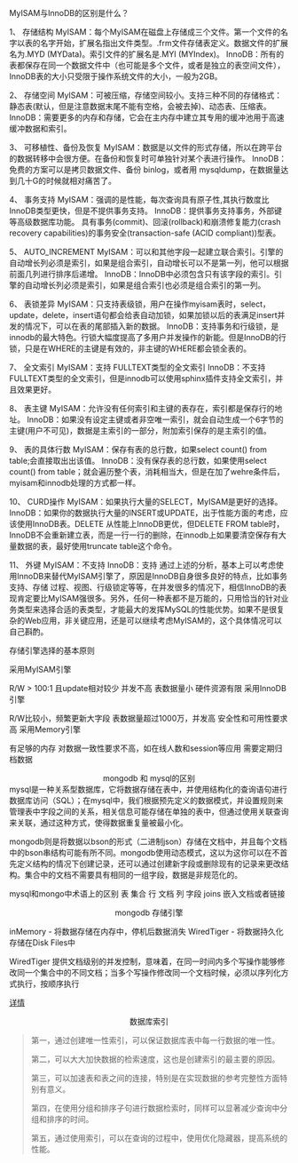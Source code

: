 MyISAM与InnoDB的区别是什么？

1、 存储结构
MyISAM：每个MyISAM在磁盘上存储成三个文件。第一个文件的名字以表的名字开始，扩展名指出文件类型。.frm文件存储表定义。数据文件的扩展名为.MYD (MYData)。索引文件的扩展名是.MYI (MYIndex)。
InnoDB：所有的表都保存在同一个数据文件中（也可能是多个文件，或者是独立的表空间文件），InnoDB表的大小只受限于操作系统文件的大小，一般为2GB。

2、 存储空间
MyISAM：可被压缩，存储空间较小。支持三种不同的存储格式：静态表(默认，但是注意数据末尾不能有空格，会被去掉)、动态表、压缩表。
InnoDB：需要更多的内存和存储，它会在主内存中建立其专用的缓冲池用于高速缓冲数据和索引。

3、 可移植性、备份及恢复
MyISAM：数据是以文件的形式存储，所以在跨平台的数据转移中会很方便。在备份和恢复时可单独针对某个表进行操作。
InnoDB：免费的方案可以是拷贝数据文件、备份 binlog，或者用 mysqldump，在数据量达到几十G的时候就相对痛苦了。

4、 事务支持
MyISAM：强调的是性能，每次查询具有原子性,其执行数度比InnoDB类型更快，但是不提供事务支持。
InnoDB：提供事务支持事务，外部键等高级数据库功能。 具有事务(commit)、回滚(rollback)和崩溃修复能力(crash recovery capabilities)的事务安全(transaction-safe (ACID compliant))型表。

5、 AUTO_INCREMENT
MyISAM：可以和其他字段一起建立联合索引。引擎的自动增长列必须是索引，如果是组合索引，自动增长可以不是第一列，他可以根据前面几列进行排序后递增。
InnoDB：InnoDB中必须包含只有该字段的索引。引擎的自动增长列必须是索引，如果是组合索引也必须是组合索引的第一列。

6、 表锁差异
MyISAM：只支持表级锁，用户在操作myisam表时，select，update，delete，insert语句都会给表自动加锁，如果加锁以后的表满足insert并发的情况下，可以在表的尾部插入新的数据。
InnoDB：支持事务和行级锁，是innodb的最大特色。行锁大幅度提高了多用户并发操作的新能。但是InnoDB的行锁，只是在WHERE的主键是有效的，非主键的WHERE都会锁全表的。

7、 全文索引
MyISAM：支持 FULLTEXT类型的全文索引
InnoDB：不支持FULLTEXT类型的全文索引，但是innodb可以使用sphinx插件支持全文索引，并且效果更好。

8、 表主键
MyISAM：允许没有任何索引和主键的表存在，索引都是保存行的地址。
InnoDB：如果没有设定主键或者非空唯一索引，就会自动生成一个6字节的主键(用户不可见)，数据是主索引的一部分，附加索引保存的是主索引的值。

9、 表的具体行数
MyISAM：保存有表的总行数，如果select count() from table;会直接取出出该值。
InnoDB：没有保存表的总行数，如果使用select count() from table；就会遍历整个表，消耗相当大，但是在加了wehre条件后，myisam和innodb处理的方式都一样。

10、 CURD操作
MyISAM：如果执行大量的SELECT，MyISAM是更好的选择。
InnoDB：如果你的数据执行大量的INSERT或UPDATE，出于性能方面的考虑，应该使用InnoDB表。DELETE 从性能上InnoDB更优，但DELETE FROM table时，InnoDB不会重新建立表，而是一行一行的删除，在innodb上如果要清空保存有大量数据的表，最好使用truncate table这个命令。

11、 外键
MyISAM：不支持
InnoDB：支持
通过上述的分析，基本上可以考虑使用InnoDB来替代MyISAM引擎了，原因是InnoDB自身很多良好的特点，比如事务支持、存储 过程、视图、行级锁定等等，在并发很多的情况下，相信InnoDB的表现肯定要比MyISAM强很多。另外，任何一种表都不是万能的，只用恰当的针对业务类型来选择合适的表类型，才能最大的发挥MySQL的性能优势。如果不是很复杂的Web应用，非关键应用，还是可以继续考虑MyISAM的，这个具体情况可以自己斟酌。

存储引擎选择的基本原则

采用MyISAM引擎

R/W > 100:1 且update相对较少
并发不高
表数据量小
硬件资源有限
采用InnoDB引擎

R/W比较小，频繁更新大字段
表数据量超过1000万，并发高
安全性和可用性要求高
采用Memory引擎

有足够的内存
对数据一致性要求不高，如在线人数和session等应用
需要定期归档数据


<center>mongodb 和 mysql的区别 </center>
mysql是一种关系型数据库，它将数据存储在表中，并使用结构化的查询语句进行数据库访问（SQL）；在mysql中，我们根据预先定义的数据模式，并设置规则来管理表中字段之间的关系，相关信息可能存储在单独的表中，但通过使用关联查询来关联，通过这种方式，使得数据重复量被最小化。

mongodb则是将数据以bson的形式（二进制json）存储在文档中，并且每个文档中的bson串结构可能有所不同。mongodb使用动态模式，这以为这你可以在不首先定义结构的情况下创建记录，还可以通过创建新字段或删除现有的记录来更改结构。集合中的文档不需要具有相同的一组字段，数据是非规范化的。

mysql和mongo中术语上的区别
表		集合
行		文档
列		字段
joins	嵌入文档或者链接

<center>mongodb 存储引擎 </center>

inMemory - 将数据存储在内存中，停机后数据消失
WiredTiger - 将数据持久化存储在Disk Files中

WiredTiger 提供文档级别的并发控制，意味着，在同一时间内多个写操作能够修改同一个集合中的不同文档；当多个写操作修改同一个文档时候，必须以序列化方式执行，按顺序执行

[详情](https://www.cnblogs.com/ljhdo/p/4947357.html)

<center>数据库索引</center>

>第一，通过创建唯一性索引，可以保证数据库表中每一行数据的唯一性。
>
>第二，可以大大加快数据的检索速度，这也是创建索引的最主要的原因。
>
>第三，可以加速表和表之间的连接，特别是在实现数据的参考完整性方面特别有意义。
>
>第四，在使用分组和排序子句进行数据检索时，同样可以显著减少查询中分组和排序的时间。
>
>第五，通过使用索引，可以在查询的过程中，使用优化隐藏器，提高系统的性能。